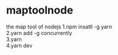 # maptoolnode
the map tool of nodejs
1.npm insatll -g yarn  
2.yarn add -g concurrently  
3.yarn  
4.yarn dev  
